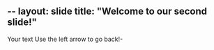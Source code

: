 --
layout: slide
title: "Welcome to our second slide!"
---
Your text
Use the left arrow to go back!-
